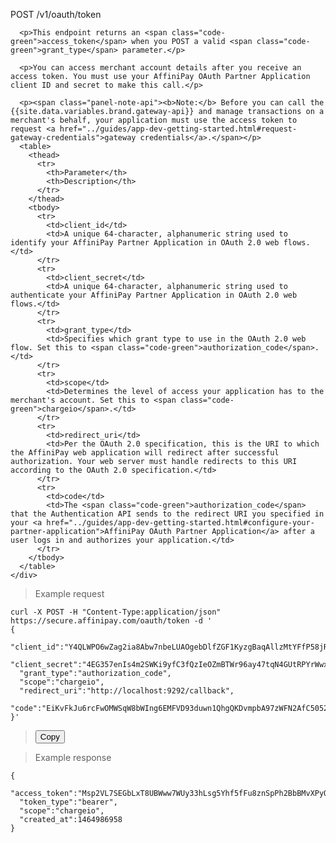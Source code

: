<div class="method-area">
  <div class="method-copy">
    <div class="method-copy-padding">
      <p><span class="api-operation">POST</span> <span class="code-green">/v1/oauth/token</span></p>

      <p>This endpoint returns an <span class="code-green">access_token</span> when you POST a valid <span class="code-green">grant_type</span> parameter.</p>

      <p>You can access merchant account details after you receive an access token. You must use your AffiniPay OAuth Partner Application client ID and secret to make this call.</p>

      <p><span class="panel-note-api"><b>Note:</b> Before you can call the {{site.data.variables.brand.gateway-api}} and manage transactions on a merchant's behalf, your application must use the access token to request <a href="../guides/app-dev-getting-started.html#request-gateway-credentials">gateway credentials</a>.</span></p>
      <table>
        <thead>
          <tr>
            <th>Parameter</th>
            <th>Description</th>
          </tr>
        </thead>
        <tbody>
          <tr>
            <td>client_id</td>
            <td>A unique 64-character, alphanumeric string used to identify your AffiniPay Partner Application in OAuth 2.0 web flows.</td>
          </tr>
          <tr>
            <td>client_secret</td>
            <td>A unique 64-character, alphanumeric string used to authenticate your AffiniPay Partner Application in OAuth 2.0 web flows.</td>
          </tr>
          <tr>
            <td>grant_type</td>
            <td>Specifies which grant type to use in the OAuth 2.0 web flow. Set this to <span class="code-green">authorization_code</span>.</td>
          </tr>
          <tr>
            <td>scope</td>
            <td>Determines the level of access your application has to the merchant's account. Set this to <span class="code-green">chargeio</span>.</td>
          </tr>
          <tr>
            <td>redirect_uri</td>
            <td>Per the OAuth 2.0 specification, this is the URI to which the AffiniPay web application will redirect after successful authorization. Your web server must handle redirects to this URI according to the OAuth 2.0 specification.</td>
          </tr>
          <tr>
            <td>code</td>
            <td>The <span class="code-green">authorization_code</span> that the Authentication API sends to the redirect URI you specified in your <a href="../guides/app-dev-getting-started.html#configure-your-partner-application">AffiniPay OAuth Partner Application</a> after a user logs in and authorizes your application.</td>
          </tr>
        </tbody>
      </table>
    </div>
  </div>

<blockquote>Example request</blockquote>

<pre id="access-token"><code class="json">curl -X POST -H "Content-Type:application/json" https://secure.affinipay.com/oauth/token -d '
{
  "client_id":"Y4QLWPO6wZag2ia8Abw7nbeLUAOgebDlfZGF1KyzgBaqAllzMtYFfP58jRxg5rp5",
  "client_secret":"4EG357enIs4m2SWKi9yfC3fQzIeOZmBTWr96ay47tqN4GUtRPYrWwxwCxwlZJbiC",
  "grant_type":"authorization_code",
  "scope":"chargeio",
  "redirect_uri":"http://localhost:9292/callback",
  "code":"EiKvFkJu6rcFwOMWSqW8bWIng6EMFVD93duwn1QhgQKDvmpbA97zWFN2AfC5052R"
}'</code></pre>
<blockquote><button id="btn" class="btn copy" data-clipboard-target="#access-token" onclick="Materialize.toast('Copied!', 2000)">Copy</button></blockquote>

<blockquote>Example response</blockquote>
<pre><code>{
  "access_token":"Msp2VL7SEGbLxT8UBWww7WUy33hLsg5Yhf5fFu8znSpPh2BbBMvXPyQkZx5TtWHd",
  "token_type":"bearer",
  "scope":"chargeio",
  "created_at":1464986958
}</code></pre>
</div>
